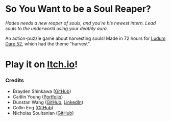 # So You Want to be a Soul Reaper?
_Hades needs a new reaper of souls, and you're his newest intern. Lead souls to the underworld using your deathly aura._

An action-puzzle game about harvesting souls! Made in 72 hours for [Ludum Dare 52](https://ldjam.com/events/ludum-dare/52), which had the theme "harvest".

# Play it on [Itch.io]( https://engineereng.itch.io/so-you-want-to-be-a-soul-reaper)!

### Credits
- Brayden Shinkawa ([GitHub](https://github.com/brayshi))
- Caitlin Young ([Portfolio](https://contactcaitlinyoung.wixsite.com/portfolio))
- Dunstan Wang ([GitHub](https://github.com/MonsieurDuck), [LinkedIn](https://www.linkedin.com/in/dunstanwang/))
- Collin Eng ([GitHub](https://github.com/engineereng))
- Nicholas Soultanian ([GitHub](https://github.com/NickSoultanian))
